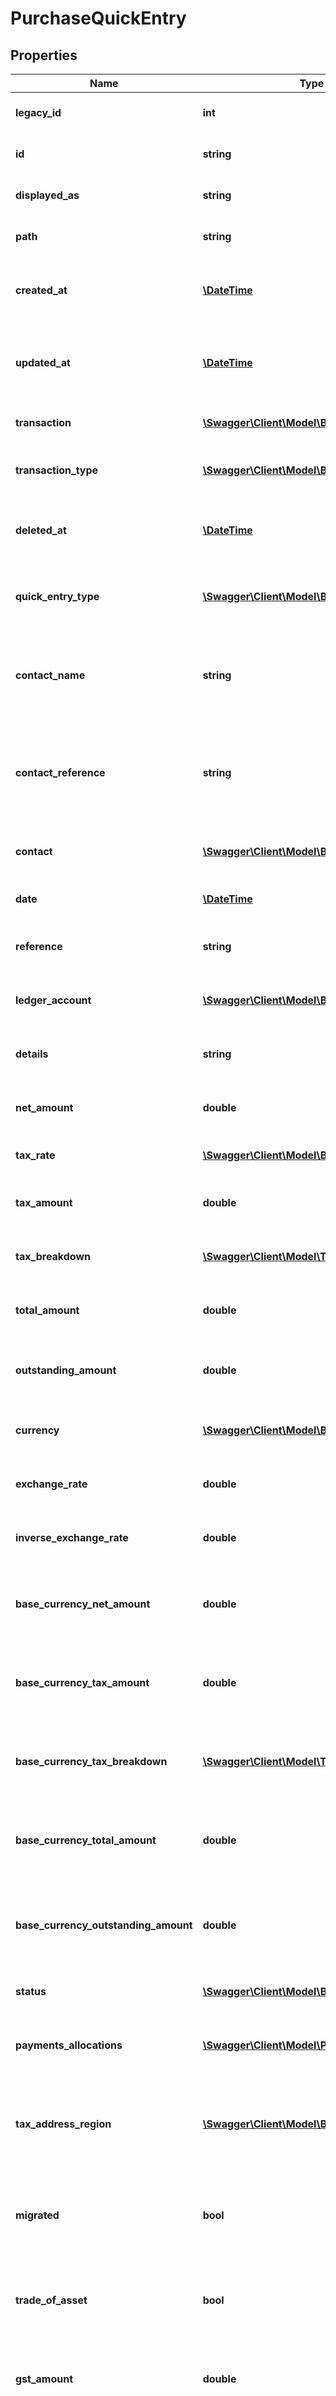 # PurchaseQuickEntry

## Properties
Name | Type | Description | Notes
------------ | ------------- | ------------- | -------------
**legacy_id** | **int** | The legacy ID for the item | [optional] 
**id** | **string** | The unique identifier for the item | [optional] 
**displayed_as** | **string** | The name of the resource | [optional] 
**path** | **string** | The API path for the resource | [optional] 
**created_at** | [**\DateTime**](\DateTime.md) | The datetime when the item was created | [optional] 
**updated_at** | [**\DateTime**](\DateTime.md) | The datetime when the item was last updated | [optional] 
**transaction** | [**\Swagger\Client\Model\Base**](Base.md) | The transaction for the item | [optional] 
**transaction_type** | [**\Swagger\Client\Model\Base**](Base.md) | The transaction type of the item | [optional] 
**deleted_at** | [**\DateTime**](\DateTime.md) | The datetime when the item was deleted | [optional] 
**quick_entry_type** | [**\Swagger\Client\Model\Base**](Base.md) | The type of quick entry e.g. invoice or credit note | [optional] 
**contact_name** | **string** | The name of the contact when the quick entry was created | [optional] 
**contact_reference** | **string** | The reference of the contact when the quick entry was created | [optional] 
**contact** | [**\Swagger\Client\Model\Base**](Base.md) | The contact the quick entry relates to | [optional] 
**date** | [**\DateTime**](\DateTime.md) | The date of the quick entry | [optional] 
**reference** | **string** | The reference for the quick entry | [optional] 
**ledger_account** | [**\Swagger\Client\Model\Base**](Base.md) | The associated ledger account | [optional] 
**details** | **string** | A description of the quick entry | [optional] 
**net_amount** | **double** | The net amount of the quick entry | [optional] 
**tax_rate** | [**\Swagger\Client\Model\Base**](Base.md) | The tax rate for the quick entry | [optional] 
**tax_amount** | **double** | The tax amount of the quick entry | [optional] 
**tax_breakdown** | [**\Swagger\Client\Model\TaxBreakdown[]**](TaxBreakdown.md) | The tax breakdown for the quick entry | [optional] 
**total_amount** | **double** | The total amount of the quick entry | [optional] 
**outstanding_amount** | **double** | The outstanding amount of the quick entry | [optional] 
**currency** | [**\Swagger\Client\Model\Base**](Base.md) | The currency for the quick entry | [optional] 
**exchange_rate** | **double** | The exchange rate for the quick entry | [optional] 
**inverse_exchange_rate** | **double** | The inverse exchange rate for the quick entry | [optional] 
**base_currency_net_amount** | **double** | The net amount of the quick entry in base currency | [optional] 
**base_currency_tax_amount** | **double** | The tax amount of the quick entry in base currency | [optional] 
**base_currency_tax_breakdown** | [**\Swagger\Client\Model\TaxBreakdown[]**](TaxBreakdown.md) | The tax breakdown for the quick entry in base currency | [optional] 
**base_currency_total_amount** | **double** | The total amount of the quick entry in base currency | [optional] 
**base_currency_outstanding_amount** | **double** | The outstanding amount of the quick entry in base currency | [optional] 
**status** | [**\Swagger\Client\Model\Base**](Base.md) | The status of the quick entry | [optional] 
**payments_allocations** | [**\Swagger\Client\Model\PaymentAllocation[]**](PaymentAllocation.md) | The associated payments and allocations | [optional] 
**tax_address_region** | [**\Swagger\Client\Model\Base**](Base.md) | The address region for tax purposes (Canada only) | [optional] 
**migrated** | **bool** | Indicates if the quick entry was migrated from another system. | [optional] 
**trade_of_asset** | **bool** | Whether the quick entry is marked as trade of asset. | [optional] 
**gst_amount** | **double** | The gst or hst tax amount for the purchase quick entry | [optional] 
**pst_amount** | **double** | The pst or qst tax amount for the purchase quick entry | [optional] 
**tax_recoverable** | **bool** | Indicates if the purchase quick entry is tax recoverable or not | [optional] 

[[Back to Model list]](../README.md#documentation-for-models) [[Back to API list]](../README.md#documentation-for-api-endpoints) [[Back to README]](../README.md)


